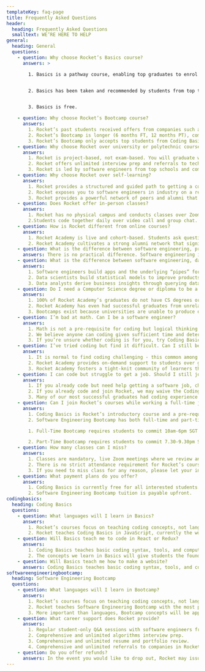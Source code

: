 ```yaml
---
templateKey: faq-page
title: Frequently Asked Questions
header:
  heading: Frequently Asked Questions
  smalltext: WE’RE HERE TO HELP
general:
  heading: General
  questions:
    - question: Why choose Rocket’s Basics course?
      answers: >

        1. Basics is a pathway course, enabling top graduates to enrol in Rocket’s software engineering bootcamp should they wish to switch careers or learn professional coding.


        2. Basics has been taken and recommended by students from top tech companies such as Facebook, Stripe, Grab, Shopee, Rakuten, Ninja Van, McKinsey, and more.


        3. Basics is free.

    - question: Why choose Rocket’s Bootcamp course?
      answers:
        1. Rocket’s past students received offers from companies such as GovTech, Ninja Van, Xfers, 99.co, Glints, and more.
        2. Rocket’s Bootcamp is longer (6 months FT, 12 months PT), comprehensively covering topics in frontend, backend, cloud, and algorithms that other bootcamps typically skim over, resulting in a more standout portfolio.
        3. Rocket’s Bootcamp only accepts top students from Coding Basics, guaranteeing a strong network of classmates and alumni.
    - question: Why choose Rocket over university or polytechnic courses?
      answers:
        1. Rocket is project-based, not exam-based. You will graduate with a standout portfolio.
        2. Rocket offers unlimited interview prep and referrals to tech companies, often overlooked by academic programmes.
        3. Rocket is led by software engineers from top schools and companies such as Stanford, Cambridge and Facebook that have strong connections to the tech industry.
    - question: Why choose Rocket over self-learning?
      answers:
        1. Rocket provides a structured and guided path to getting a coding job in a fixed amount of time.
        2. Rocket exposes you to software engineers in industry on a regular basis to grow your network.
        3. Rocket provides a powerful network of peers and alumni that you can draw on for your future career.
    - question: Does Rocket offer in-person classes?
      answers:
        1. Rocket has no physical campus and conducts classes over Zoom and Slack. This helps reduce course fees and commute time, while still achieving the best bootcamp outcomes in Singapore.
        2.Students code together daily over video call and group chat. There are fewer than 10 students per instructor, enabling interactive classes where students ask questions and get feedback.
    - question: How is Rocket different from online courses?
      answers:
        1. Rocket Academy is live and cohort-based. Students ask questions in class daily and enjoy a community of classmates learning at the same pace.
        2. Rocket Academy cultivates a strong alumni network that significantly helps graduates with their careers.
    - question: What is the difference between software engineering, programming, and coding?
      answers: There is no practical difference. Software engineering is a more professional term.
    - question: What is the difference between software engineering, data science, and data analytics?
      answers:
        1. Software engineers build apps and the underlying “pipes” for data to flow through. There are many parts of software to work on, hence the greater demand for software roles than data roles.
        2. Data scientists build statistical models to improve products, for example to make spam classifications, product recommendations, or match drivers and riders. Data scientists typically do the math, and software engineers build the product.
        3. Data analysts derive business insights through querying data and generating reports. This is typically a less skill-intensive job that more people can do, hence lower average compensation and job security than software engineer and data scientist roles.
    - question: Do I need a Computer Science degree or diploma to be a software engineer?
      answers:
        1. 100% of Rocket Academy’s graduates do not have CS degrees or diplomas, and 100% are employed as software engineers.
        2. Rocket Academy has even had successful graduates from unrelated fields like cooking and horse racing.
        3. Bootcamps exist because universities are unable to produce enough engineers. Companies will hire great engineers, degree or not.
    - question: I’m bad at math. Can I be a software engineer?
      answers:
        1. Math is not a pre-requisite for coding but logical thinking is.
        2. We believe anyone can coding given sufficient time and determination.
        3. If you’re unsure whether coding is for you, try Coding Basics!
    - question: I’ve tried coding but find it difficult. Can I still be a software engineer?
      answers:
        1. It is normal to find coding challenging - this common among all software engineers. If you’re wondering whether you’re struggling more than normal, try Coding Basics.
        2. Rocket Academy provides on-demand support to students over group chat. We ask students to ask for help if they’re stuck for longer than 15 minutes, such that they do not spend too much time on relatively straightforward problems.
        3. Rocket Academy fosters a tight-knit community of learners that help each other. You will always have peers working through the same material that you can work together with and get help from. With time, you will learn.
    - question: I can code but struggle to get a job. Should I still join Rocket Academy?
      answers:
        1. If you already code but need help getting a software job, chat with us and we can advise whether self-studying or joining a course is appropriate.
        2. If you already code and join Rocket, we may waive the Coding Basics requirement depending on your experience.
        3. Many of our most successful graduates had coding experience prior to joining Rocket. Software Engineering Bootcamp provided them with the conceptual foundations, interview prep, and professional network they needed to complete their career switch.
    - question: Can I join Rocket’s courses while working a full-time job?
      answers:
        1. Coding Basics is Rocket’s introductory course and a pre-requisite for Software Engineering Bootcamp. Basics is a part-time course, roughly 10 hours of work per week, and meets from 7-9pm on Tuesday evenings and 1-3pm on Saturday afternoons.
        2. Software Engineering Bootcamp has both full-time and part-time options.

        1. Full-Time Bootcamp requires students to commit 10am-6pm SGT Mon-Fri for 24 weeks. We discourage working a full-time job while enrolled in the full-time Bootcamp.

        2. Part-Time Bootcamp requires students to commit 7.30-9.30pm SGT Tuesday evenings, and 10am-12pm SGT Saturday mornings, with roughly 20 hours of work per week for 48 weeks.
    - question: How many classes can I miss?
      answers:
        1. Classes are mandatory, live Zoom meetings where we review and solidify concepts through discussion and exercises.
        2. There is no strict attendance requirement for Rocket’s courses, but students that are not performing will be removed from their course.
        3. If you need to miss class for any reason, please let your instructor know ahead of time.
    - question: What payment plans do you offer?
      answers:
        1. Coding Basics is currently free for all interested students. Apply now!
        2. Software Engineering Bootcamp tuition is payable upfront.
codingbasics:
  heading: Coding Basics
  questions:
    - question: What languages will I learn in Basics?
      answers:
        1. Rocket’s courses focus on teaching coding concepts, not languages. This is because coding concepts are applicable to all languages, but language syntax may only be relevant to that specific language.
        2. Rocket teaches Coding Basics in JavaScript, currently the world’s most popular language. Basics coding concepts are relevant to almost all programming languages used today.
    - question: Will Basics teach me to code in React or Redux?
      answers:
        1. Coding Basics teaches basic coding syntax, tools, and computational thinking, and not advanced frameworks such as React or Redux.
        2. The concepts we learn in Basics will give students the foundation to better harness frameworks such as React or Redux during Software Engineering Bootcamp.
    - question: Will Basics teach me how to make a website?
      answers: Coding Basics teaches basic coding syntax, tools, and computational thinking, not web development. Rocket accepts top Basics graduates to Software Engineering Bootcamp where we dive deeper into web and general application development.
softwareengineeringbootcamp:
  heading: Software Engineering Bootcamp
  questions:
    - question: What languages will I learn in Bootcamp?
      answers:
        1. Rocket’s courses focus on teaching coding concepts, not languages. This is because coding concepts are applicable to all languages, but language syntax may only be relevant to that specific language.
        2. Rocket teaches Software Engineering Bootcamp with the most popular languages and frameworks such as JavaScript, Python, SQL, Bash, Express, and React.
        3. More important than languages, Bootcamp concepts will be applicable to almost all languages, frameworks, and apps.
    - question: What career support does Rocket provide?
      answers:
        1. Regular student-only Q&A sessions with software engineers from industry to answer student questions and build students’ professional networks.
        2. Comprehensive and unlimited algorithms interview prep.
        3. Comprehensive and unlimited resume and portfolio review.
        4. Comprehensive and unlimited referrals to companies in Rocket Academy’s network (most tech companies in Singapore so far). Rocket Academy only accepts high-performing Coding Basics students to Software Engineering Bootcamp, and companies trust that Rocket attracts and produces top talent.
    - question: Do you offer refunds?
      answers: In the event you would like to drop out, Rocket may issue a pro-rated refund on a case-by-case basis.
---
```

